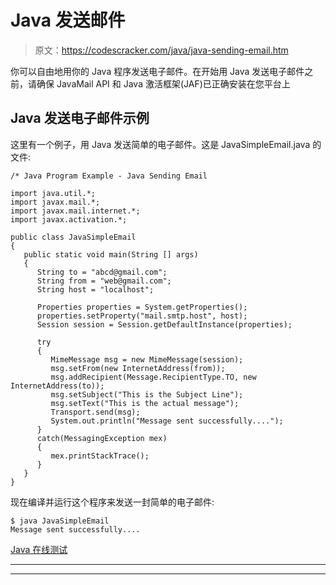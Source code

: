 # Java 发送邮件

> 原文：<https://codescracker.com/java/java-sending-email.htm>

你可以自由地用你的 Java 程序发送电子邮件。在开始用 Java 发送电子邮件之前，请确保 JavaMail API 和 Java 激活框架(JAF)已正确安装在您平台上

## Java 发送电子邮件示例

这里有一个例子，用 Java 发送简单的电子邮件。这是 JavaSimpleEmail.java 的文件:

```
/* Java Program Example - Java Sending Email

import java.util.*;
import javax.mail.*;
import javax.mail.internet.*;
import javax.activation.*;

public class JavaSimpleEmail
{
   public static void main(String [] args)
   {    
      String to = "abcd@gmail.com";
      String from = "web@gmail.com";
      String host = "localhost";

      Properties properties = System.getProperties();
      properties.setProperty("mail.smtp.host", host);
      Session session = Session.getDefaultInstance(properties);

      try
      {
         MimeMessage msg = new MimeMessage(session);
         msg.setFrom(new InternetAddress(from));
         msg.addRecipient(Message.RecipientType.TO, new InternetAddress(to));
         msg.setSubject("This is the Subject Line");
         msg.setText("This is the actual message");
         Transport.send(msg);
         System.out.println("Message sent successfully....");
      }   
      catch(MessagingException mex)
      {
         mex.printStackTrace();
      }
   }
}
```

现在编译并运行这个程序来发送一封简单的电子邮件:

```
$ java JavaSimpleEmail
Message sent successfully....
```

[Java 在线测试](/exam/showtest.php?subid=1)

* * *

* * *